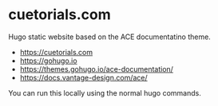 # cuetorials.com

Hugo static website based on the ACE documentatino theme.

- https://cuetorials.com
- https://gohugo.io
- https://themes.gohugo.io/ace-documentation/
- https://docs.vantage-design.com/ace/

You can run this locally using the normal hugo commands.

